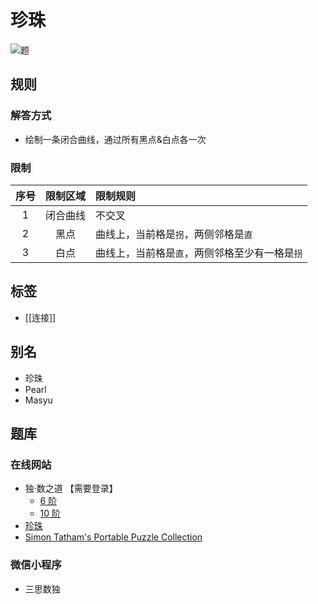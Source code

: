 # 珍珠

![题](https://www.chiark.greenend.org.uk/~sgtatham/puzzles/pearl-web.png)

## 规则

### 解答方式

- 绘制一条闭合曲线，通过所有黑点&白点各一次

### 限制

| 序号  | 限制区域 | 限制规则                      |
|:---:|:----:|:--------------------------|
|  1  | 闭合曲线 | 不交叉                       |
|  2  |  黑点  | 曲线上，当前格是`拐`，两侧邻格是`直`      |
|  3  |  白点  | 曲线上，当前格是`直`，两侧邻格至少有一格是`拐` |

## 标签

- [[连接]]

## 别名

- 珍珠
- Pearl
- Masyu

## 题库

### 在线网站

- 独·数之道 【需要登录】
  - [6 阶](http://www.sudokufans.org.cn/lx/maysu.index.php?p=0&w=5)
  - [10 阶](http://www.sudokufans.org.cn/lx/maysu.index.php?p=0&w=9)
- [珍珠](https://cn.puzzle-masyu.com/)
- [Simon Tatham's Portable Puzzle Collection](https://www.chiark.greenend.org.uk/~sgtatham/puzzles/js/pearl.html)

### 微信小程序

- 三思数独
